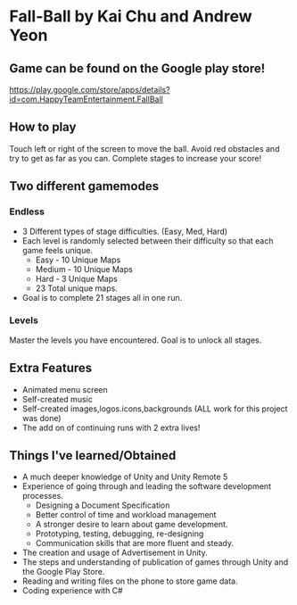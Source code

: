 # Fall-Ball by Kai Chu and Andrew Yeon

## Game can be found on the Google play store! 

https://play.google.com/store/apps/details?id=com.HappyTeamEntertainment.FallBall

## How to play

Touch left or right of the screen to move the ball.
Avoid red obstacles and try to get as far as you can.
Complete stages to increase your score!

## Two different gamemodes
### Endless
* 3 Different types of stage difficulties. (Easy, Med, Hard)
* Each level is randomly selected between their difficulty so that each game feels unique. 
  * Easy - 10 Unique Maps
  * Medium - 10 Unique Maps
  * Hard - 3 Unique Maps
  * 23 Total unique maps.
* Goal is to complete 21 stages all in one run.

### Levels
Master the levels you have encountered. 
Goal is to unlock all stages.

## Extra Features
* Animated menu screen
* Self-created music
* Self-created images,logos.icons,backgrounds (ALL work for this project was done)
* The add on of continuing runs with 2 extra lives!

## Things I've learned/Obtained 
* A much deeper knowledge of Unity and Unity Remote 5
* Experience of going through and leading the software development processes. 
  * Designing a Document Specification
  * Better control of time and workload management
  * A stronger desire to learn about game development.
  * Prototyping, testing, debugging, re-designing
  * Communication skills that are more fluent and steady.
* The creation and usage of Advertisement in Unity.
* The steps and understanding of publication of games through Unity and the Google Play Store. 
* Reading and writing files on the phone to store game data.
* Coding experience with C#


